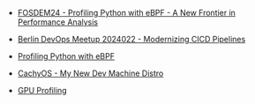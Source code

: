 <!-- NOTE-LIST:START -->
 - [FOSDEM24 - Profiling Python with eBPF - A New Frontier in Performance Analysis](https://kakkoyun.me/notes/presentations/FOSDEM24+-+Profiling+Python+with+eBPF+-+A+New+Frontier+in+Performance+Analysis) 

 - [Berlin DevOps Meetup 2024022 - Modernizing CICD Pipelines](https://kakkoyun.me/notes/presentations/Berlin+DevOps+Meetup+2024022+-+Modernizing+CICD+Pipelines) 

 - [Profiling Python with eBPF](https://kakkoyun.me/notes/presentations/Profiling+Python+with+eBPF) 

 - [CachyOS - My New Dev Machine Distro](https://kakkoyun.me/notes/ramblings/CachyOS+-+My+New+Dev+Machine+Distro) 

 - [GPU Profiling](https://kakkoyun.me/notes/learning/GPU+Profiling) 
<!-- NOTE-LIST:END -->